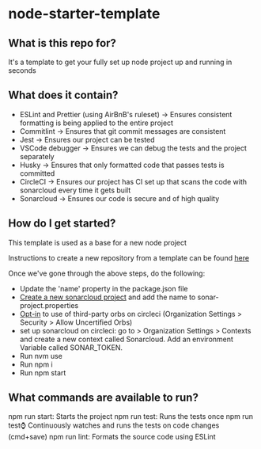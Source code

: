 # node-starter-template

## What is this repo for?

It's a template to get your fully set up node project up and running in seconds

## What does it contain?

- ESLint and Prettier (using AirBnB's ruleset) -> Ensures consistent formatting is being applied to the entire project
- Commitlint -> Ensures that git commit messages are consistent
- Jest -> Ensures our project can be tested
- VSCode debugger -> Ensures we can debug the tests and the project separately
- Husky -> Ensures that only formatted code that passes tests is committed
- CircleCI -> Ensures our project has CI set up that scans the code with sonarcloud every time it gets built
- Sonarcloud -> Ensures our code is secure and of high quality

## How do I get started?

This template is used as a base for a new node project

Instructions to create a new repository from a template can be found [here](https://docs.github.com/en/github/creating-cloning-and-archiving-repositories/creating-a-repository-from-a-template)

Once we've gone through the above steps, do the following:

- Update the 'name' property in the package.json file
- [Create a new sonarcloud project](https://sonarcloud.io/projects/create) and add the name to sonar-project.properties
- [Opt-in](https://circleci.com/docs/2.0/orb-intro/) to use of third-party orbs on circleci (Organization Settings > Security > Allow Uncertified Orbs)
- set up sonarcloud on circleci: go to > Organization Settings > Contexts and create a new context called Sonarcloud. Add an environment Variable called SONAR_TOKEN.
- Run nvm use
- Run npm i
- Run npm start

## What commands are available to run?

npm run start: Starts the project
npm run test: Runs the tests once
npm run test:watch: Continuously watches and runs the tests on code changes (cmd+save)
npm run lint: Formats the source code using ESLint
